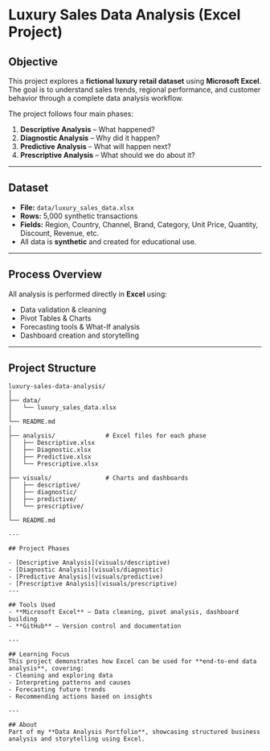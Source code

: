 # Luxury Sales Data Analysis (Excel Project)

## Objective
This project explores a **fictional luxury retail dataset** using **Microsoft Excel**.  
The goal is to understand sales trends, regional performance, and customer behavior through a complete data analysis workflow.

The project follows four main phases:
1. **Descriptive Analysis** – What happened?  
2. **Diagnostic Analysis** – Why did it happen?  
3. **Predictive Analysis** – What will happen next?  
4. **Prescriptive Analysis** – What should we do about it?

---

## Dataset
- **File:** `data/luxury_sales_data.xlsx`  
- **Rows:** 5,000 synthetic transactions  
- **Fields:** Region, Country, Channel, Brand, Category, Unit Price, Quantity, Discount, Revenue, etc.  
- All data is **synthetic** and created for educational use.

---

## Process Overview
All analysis is performed directly in **Excel** using:
- Data validation & cleaning  
- Pivot Tables & Charts  
- Forecasting tools & What-If analysis  
- Dashboard creation and storytelling  

---
## Project Structure
```text
luxury-sales-data-analysis/
│
├── data/
│   └── luxury_sales_data.xlsx
│
└── README.md
│
├── analysis/              # Excel files for each phase
│   ├── Descriptive.xlsx
│   ├── Diagnostic.xlsx
│   ├── Predictive.xlsx
│   └── Prescriptive.xlsx
│
├── visuals/               # Charts and dashboards
│   ├── descriptive/
│   ├── diagnostic/
│   ├── predictive/
│   └── prescriptive/
│
└── README.md

---

## Project Phases

- [Descriptive Analysis](visuals/descriptive)
- [Diagnostic Analysis](visuals/diagnostic)
- [Predictive Analysis](visuals/predictive)
- [Prescriptive Analysis](visuals/prescriptive)
---

## Tools Used
- **Microsoft Excel** — Data cleaning, pivot analysis, dashboard building  
- **GitHub** — Version control and documentation  

---

## Learning Focus
This project demonstrates how Excel can be used for **end-to-end data analysis**, covering:
- Cleaning and exploring data  
- Interpreting patterns and causes  
- Forecasting future trends  
- Recommending actions based on insights  

---

## About
Part of my **Data Analysis Portfolio**, showcasing structured business analysis and storytelling using Excel.
